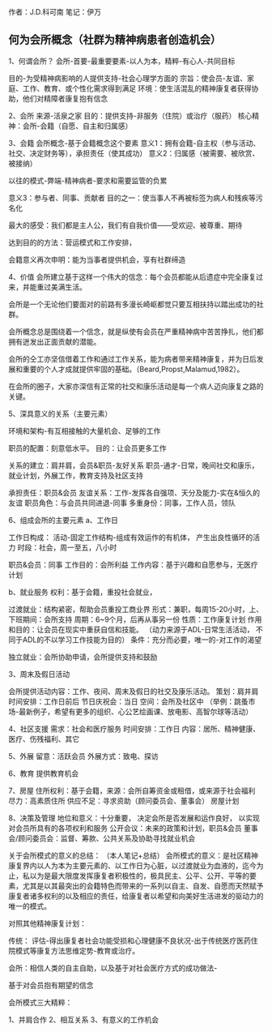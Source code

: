 ---
---

作者：J.D.科可南
笔记：伊万

## 何为会所概念（社群为精神病患者创造机会）

1、何谓会所？
会所-首要-最重要要素-以人为本，精粹-有心人-共同目标

目的-为受精神病影响的人提供支持-社会心理学方面的
宗旨：使会员-友谊、家庭、工作、教育、或个性化需求得到满足
环境：使生活混乱的精神康复者获得协助，他们对精障者康复抱有信念

2、会所
来源-活泉之家
目的：提供支持-非服务（住院）或治疗（服药）
核心精神：会所-会籍（自愿、自主和归属感）

3、会籍
会所概念-基于会籍概念这个要素
意义1：拥有会籍-自主权（参与活动、社交、决定财务等），承担责任（使其成功）
意义2：归属感（被需要、被欣赏、被接纳）

以往的模式-弊端-精神病者-要求和需要监管的负累

意义3：参与者、同事、贡献者
目的之一：使当事人不再被标签为病人和残疾等污名化

最大的感受：我们都是主人公，我们有自我价值——受欢迎、被尊重、期待

达到目的的方法：营运模式和工作安排，

会籍意义再次申明：能为当事者提供机会，享有社群缔造

4、价值
会所建立基于这样一个伟大的信念：每个会员都能从后遗症中完全康复过来，并能重过美满生活。

会所是一个无论他们要面对的前路有多漫长崎岖都觉只要互相扶持以踏出成功的社群。

会所概念总是围绕着一个信念，就是纵使有会员在严重精神病中苦苦挣扎，他们都拥有迸发出正面贡献的潜能。

会所的仝工亦坚信借着工作和通过工作关系，能为病者带来精神康复，并为日后发展和重要的个人才成就提供牢固的基础。（Beard,Propst,Malamud,1982）。

在会所的圈子，大家亦深信有正常的社交和康乐活动是每一个病人迈向康复之路的关键。

5、深具意义的关系（主要元素）

环境和架构-有互相接触的大量机会、足够的工作

职员的配置：刻意低水平。
目的：让会员更多工作

关系的建立：肩并肩，会员&职员-友好关系
职员-通才-日常，晚间社交和康乐，就业计划，外展工作，教育支持及社区支持

承担责任：职员&会员
友谊关系：工作-发挥各自强项、天分及能力-实在&恒久的友谊
职员角色：与会员共同进退-同事
多重身份：同事，工作人员，领队

6、组成会所的主要元素
a、工作日

工作日构成：
活动-固定工作结构-组成有效运作的有机体，
产生出良性循环的活力
时段：社会，周一至五，八小时

职员&会员：同事
工作目的：会所利益
工作内容：基于兴趣和自愿参与，无医疗计划

b、就业服务
权利：基于会籍，重投社会就业，

过渡就业：结构紧密，帮助会员重投工商业界
形式：兼职，每周15-20小时，上、下班期间：会所支持
周期：6~9个月，后再从事另一份
性质：工作康复计划
作用和目的：让会员在现实中重获自信和技能。
（动力来源于ADL-日常生活活动，
不同于ADL的不以学习工作技能为目的）
条件：充分而必要，唯一的-对工作的渴望

独立就业：会所协助申请，会所提供支持和鼓励

3、周末及假日活动

会所提供活动内容：工作、夜间、周末及假日的社交及康乐活动。
策划：肩并肩
时间安排：工作日前后
节日庆祝会：当日
空间：会所及社区中
（举例：跳蚤市场-最新例子，希望有更多的组织、心公艺绘画课、放电影、高智尔球等活动）

4、社区支援
需求：社会和医疗服务
时间安排：工作日
内容：居所、精神健康、医疗、伤残福利、其它

5、外展
留意：活跃会员
外展方式：致电、探访

6、教育
提供教育机会

7、房屋
住所权利：基于会籍，来源：会所自筹资金或租借，或来源于社会福利
尽力：高素质住所
供应不足：寻求资助（顾问委员会、董事会）
房屋计划

8、决策及管理
地位和意义：十分重要，
决定会所是否发展和运作良好，
以实现对会员所具有的各项权利和服务
公开会议：未来的政策和计划，职员&会员
董事会/顾问委员会：监督、筹款、公共关系及协助寻找就业机会


关于会所模式的意义的总结：
（本人笔记+总结）
会所模式的意义：是社区精神康复界内以人为本为主要元素的、以工作日为心脏，以过渡就业为血液的，迄今为止，私以为是最大限度发挥康复者积极性的，极具民主、公平、公开、平等的要素，尤其是以其最突出的会籍特色而带来的一系列以自主、自发、自愿而天然赋予康复者诸多权利的以及相应的责任，给康复者以希望和向美好生活进发的驱动力的唯一的模式。


对照其他精神康复计划：

传统：
评估-得出康复者社会功能受损和心理健康不良状况-出于传统医疗医药住院模式等康复方法思维定势-教育或治疗。

会所：相信人类的自主自助，以及基于对社会医疗方式的成功做法-

基于对会员抱有期望的信念

会所模式三大精粹：

1、并肩合作
2、相互关系
3、有意义的工作机会


